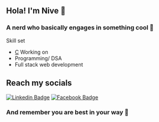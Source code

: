 ## Hola! I'm Nive 🤞
### A nerd who basically engages in something cool 🦾
Skill set
* [C](https://img.shields.io/badge/C-00599C?style=for-the-badge&logo=c&logoColor=white)
Working on
* Programming/ DSA
* Full stack web development
## Reach my socials
[![Linkedin Badge](https://img.shields.io/badge/LinkedIn-0077B5?style=for-the-badge&logo=linkedin&logoColor=white)](https://www.linkedin.com/in/nivedha-vijayakumar-5185b1224/)
[![Facebook Badge](https://img.shields.io/badge/Facebook-1877F2?style=for-the-badge&logo=facebook&logoColor=white)](https://www.facebook.com/profile.php?id=100074261173701)
### And remember you are best in your way 🌈




